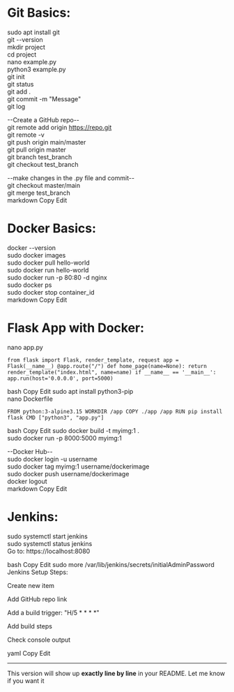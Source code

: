 # Git Basics:
sudo apt install git  
git --version  
mkdir project  
cd project  
nano example.py  
python3 example.py  
git init  
git status  
git add .  
git commit -m "Message"  
git log  

--Create a GitHub repo--  
git remote add origin https://repo.git  
git remote -v  
git push origin main/master  
git pull origin master  
git branch test_branch  
git checkout test_branch  

--make changes in the .py file and commit--  
git checkout master/main  
git merge test_branch  
markdown
Copy
Edit
# Docker Basics:
docker --version  
sudo docker images  
sudo docker pull hello-world  
sudo docker run hello-world  
sudo docker run -p 80:80 -d nginx  
sudo docker ps  
sudo docker stop container_id  
markdown
Copy
Edit
# Flask App with Docker:
nano app.py  
<pre><code>from flask import Flask, render_template, request app = Flask(__name__) @app.route("/") def home_page(name=None): return render_template("index.html", name=name) if __name__ == '__main__': app.run(host='0.0.0.0', port=5000) </code></pre>
bash
Copy
Edit
sudo apt install python3-pip  
nano Dockerfile  
<pre><code>FROM python:3-alpine3.15 WORKDIR /app COPY ./app /app RUN pip install flask CMD ["python3", "app.py"] </code></pre>
bash
Copy
Edit
sudo docker build -t myimg:1 .  
sudo docker run -p 8000:5000 myimg:1  

--Docker Hub--  
sudo docker login -u username  
sudo docker tag myimg:1 username/dockerimage  
sudo docker push username/dockerimage  
docker logout  
markdown
Copy
Edit
# Jenkins:
sudo systemctl start jenkins  
sudo systemctl status jenkins  
Go to: https://localhost:8080

bash
Copy
Edit
sudo more /var/lib/jenkins/secrets/initialAdminPassword
Jenkins Setup Steps:

Create new item

Add GitHub repo link

Add a build trigger: "H/5 * * * *"

Add build steps

Check console output

yaml
Copy
Edit

---

This version will show up **exactly line by line** in your README. Let me know if you want it 
